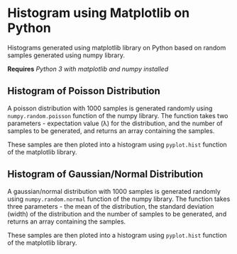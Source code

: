 # Histogram using Matplotlib on Python
Histograms generated using matplotlib library on Python based on random samples generated using numpy library.

**Requires** *Python 3 with matplotlib and numpy installed*

## Histogram of Poisson Distribution
A poisson distribution with 1000 samples is generated randomly using `numpy.random.poisson` function of the numpy library. The function takes two parameters - expectation value (λ) for the distribution, and the number of samples to be generated, and returns an array containing the samples.

These samples are then ploted into a histogram using `pyplot.hist` function of the matplotlib library.

## Histogram of Gaussian/Normal Distribution
A gaussian/normal distribution with 1000 samples is generated randomly using `numpy.random.normal` function of the numpy library. The function takes three parameters - the mean of the distribution, the standard deviation (width) of the distribution and the number of samples to be generated, and returns an array containing the samples.

These samples are then ploted into a histogram using `pyplot.hist` function of the matplotlib library.
